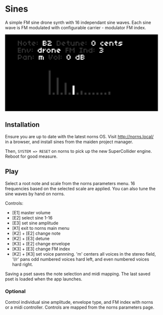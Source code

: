 # Sines

A simple FM sine drone synth with 16 independant sine waves. Each sine wave is FM modulated with configurable carrier - modulator FM index.

![sines](sines.png)

## Installation

Ensure you are up to date with the latest norns OS. Visit http://norns.local/ in a browser, and install sines from the maiden project manager.

Then, `SYSTEM => RESET` on norns to pick up the new SuperCollider engine. Reboot for good measure.

## Play

Select a root note and scale from the norns parameters menu. 16 frequencies based on the selected scale are applied. You can also tune the sine waves by hand on norns. 

Controls:

* [E1] master volume
* [E2] select sine 1-16
* [E3] set sine amplitude
* [K1] exit to norns main menu
* [K2] + [E2] change note
* [K2] + [E3] detune
* [K3] + [E2] change envelope
* [K3] + [E3] change FM index
* [K2] + [K3] set voice pannning. 'm' centers all voices in the stereo field, 'l/r' pans odd numbered voices hard left, and even numbered voices hard right. 

Saving a pset saves the note selection and midi mapping. The last saved pset is loaded when the app launches.

### Optional

Control individual sine amplitude, envelope type, and FM index with norns or a midi controller. Controls are mapped from the norns parameters page.

